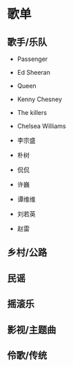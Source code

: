 # 歌单

## 歌手/乐队

- Passenger
- Ed Sheeran
- Queen
- Kenny Chesney
- The killers
- Chelsea Williams

- 李宗盛
- 朴树
- 侃侃
- 许巍
- 谭维维
- 刘若英
- 赵雷

## 乡村/公路

## 民谣

## 摇滚乐

## 影视/主题曲

## 伶歌/传统

